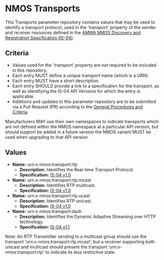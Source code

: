 # NMOS Transports

This Transports parameter repository contains values that may be used to identify a transport protocol, used in the 'transport' property of the sender and receiver resources defined in the [AMWA NMOS Discovery and Registration Specification (IS-04)](https://github.com/AMWA-TV/nmos-discovery-registration).

## Criteria

- Values used for the 'transport' property are not required to be included in this repository.
- Each entry MUST define a unique transport name (which is a URN).
- Each entry MUST have a short description.
- Each entry SHOULD provide a link to a specification for the transport, as well as identifying the IS-04 API Versions for which the entry is applicable.
- Additions and updates to this parameter repository are to be submitted via a Pull Request (PR) according to the [General Procedures and Criteria](../README.md#general-procedures-and-criteria).

Manufacturers MAY use their own namespaces to indicate transports which are not defined within the NMOS namespace at a particular API version, but should support be added in a future version the NMOS variant MUST be used when upgrading to that API version.

## Values

- **Name:** urn:x-nmos:transport:rtp
  - **Description:** Identifies the Real-time Transport Protocol.
  - **Specification:** [IS-04 v1.0](https://github.com/AMWA-TV/nmos-discovery-registration/tree/v1.0.x)
- **Name:** urn:x-nmos:transport:rtp.mcast
  - **Description:** Identifies RTP multicast.
  - **Specification:** [IS-04 v1.0](https://github.com/AMWA-TV/nmos-discovery-registration/tree/v1.0.x)
- **Name:** urn:x-nmos:transport:rtp.ucast
  - **Description:** Identifies RTP unicast.
  - **Specification:** [IS-04 v1.0](https://github.com/AMWA-TV/nmos-discovery-registration/tree/v1.0.x)
- **Name:** urn:x-nmos:transport:dash
  - **Description:** Identifies the Dynamic Adaptive Streaming over HTTP technology.
  - **Specification:** [IS-04 v1.1](https://github.com/AMWA-TV/nmos-discovery-registration/tree/v1.1.x)

Note: An RTP Transmitter sending to a multicast group should use the transport 'urn:x-nmos:transport:rtp.mcast', but a receiver supporting both unicast and multicast should present the transport 'urn:x-nmos:transport:rtp' to indicate its less restrictive state.
